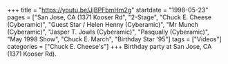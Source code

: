 +++
title = "https://youtu.be/JjBPFbmHm2g"
startdate = "1998-05-23"
pages = ["San Jose, CA (1371 Kooser Rd", "2-Stage", "Chuck E. Cheese (Cyberamic)", "Guest Star / Helen Henny (Cyberamic)", "Mr Munch (Cyberamic)", "Jasper T. Jowls (Cyberamic)", "Pasqually (Cyberamic)", "May 1998 Show", "Chuck E. March", "Birthday Star '95"]
tags = ["Videos"]
categories = ["Chuck E. Cheese's"]
+++
Birthday party at San Jose, CA (1371 Kooser Rd). 
